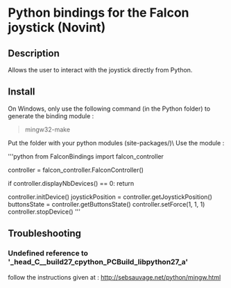 # Python bindings for the Falcon joystick (Novint)

## Description
Allows the user to interact with the joystick directly from Python.

## Install
On Windows, only use the following command (in the Python folder) to generate the binding module :
> mingw32-make

Put the folder with your python modules (site-packages/)\\
Use the module :

'''python
from FalconBindings import falcon_controller
 
controller = falcon_controller.FalconController()
 
if controller.displayNbDevices() == 0:
	return
 
controller.initDevice()
joystickPosition = controller.getJoystickPosition()
buttonsState     = controller.getButtonsState()
controller.setForce(1, 1, 1)
controller.stopDevice()
'''

## Troubleshooting

### Undefined reference to '_head_C__build27_cpython_PCBuild_libpython27_a'
follow the instructions given at : http://sebsauvage.net/python/mingw.html